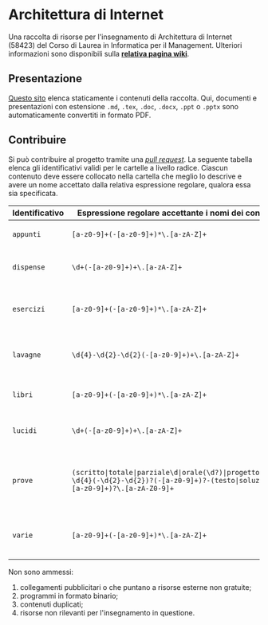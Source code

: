 # Architettura di Internet

Una raccolta di risorse per l'insegnamento di Architettura di Internet (58423) del Corso di
Laurea in Informatica per il Management. Ulteriori informazioni sono disponibili sulla
[**relativa pagina
wiki**](https://csunibo.github.io/wiki/raccolte-di-risorse/index.html).

## Presentazione

[Questo sito](https://csunibo.github.io/ipim-architettura-di-internet)
elenca staticamente i contenuti della raccolta. Qui, documenti e presentazioni
con estensione `.md`, `.tex`, `.doc`, `.docx`, `.ppt` o `.pptx` sono
automaticamente convertiti in formato PDF.

## Contribuire

Si può contribuire al progetto tramite una [_pull request_](https://docs.github.com/en/enterprise-server@3.1/pull-requests).
La seguente tabella elenca gli identificativi validi per le cartelle a livello
radice. Ciascun contenuto deve essere collocato nella cartella che meglio lo
descrive e avere un nome accettato dalla relativa espressione regolare, qualora
essa sia specificata.

| Identificativo | Espressione regolare accettante i nomi dei contenuti                                                                                       | Esempi                                                                                                        |
| -------------- | ------------------------------------------------------------------------------------------------------------------------------------------ | ------------------------------------------------------------------------------------------------------------- |
| `appunti`      | `[a-z0-9]+(-[a-z0-9]+)*\.[a-zA-Z]+`                                                                                                        | `notion-di-mario-modulo2.link`, `glossario.tex`                                                               |
| `dispense`     | `\d+(-[a-z0-9]+)+\.[a-zA-Z]+`                                                                                                              | `00-introduzione.pdf`, `01-fondamenti-del-calcolo.txt`                                                        |
| `esercizi`     | `[a-z0-9]+(-[a-z0-9]+)*\.[a-zA-Z]+`                                                                                                        | `eserciziario-del-tutor.pdf`, `esercitazione-2022-05-10.tex`, `esercizio-1-12.c`                              |
| `lavagne`      | `\d{4}-\d{2}-\d{2}(-[a-z0-9]+)+\.[a-zA-Z]+`                                                                                                | `2022-02-21-presentazione.pdf`, `2022-02-22-modelli-di-calcolo.png`                                           |
| `libri`        | `[a-z0-9]+(-[a-z0-9]+)*\.[a-zA-Z]+`                                                                                                        | `fioresi-morigi-introduzione-all-algebra-lineare.pdf`                                                         |
| `lucidi`       | `\d+(-[a-z0-9]+)+\.[a-zA-Z]+`                                                                                                              | `00-introduzione.pptx`, `01-fondamenti-del-calcolo.pdf`                                                       |
| `prove`        | `(scritto\|totale\|parziale\d\|orale(\d?)\|progetto(\d?))-\d{4}(-\d{2}-\d{2})?(-[a-z0-9]+)?-(testo\|soluzione)(-[a-z0-9]+)?\.[a-zA-Z0-9]+` | `parziale2-testo-2022-05-24-b.pdf`, `totale-soluzione-2022-05-31-incompleto.pdf`, `orale-testo-2022-06-08.md` |
| `varie`        | `[a-z0-9]+(-[a-z0-9]+)*\.[a-zA-Z]+`                                                                                                        | `calcolatore-in-rete.link`, `utile-contenitore-docker.link`, `veloce-script.sh`                               |

Non sono ammessi:

1. collegamenti pubblicitari o che puntano a risorse esterne non gratuite;
1. programmi in formato binario;
1. contenuti duplicati;
1. risorse non rilevanti per l'insegnamento in questione.
